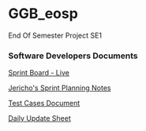 # GGB_eosp
End Of Semester Project SE1

### **Software Developers Documents**
[Sprint Board - Live](https://docs.google.com/spreadsheets/d/1LHKlAY19TTtaRDo1pH7x42fGy9we2zPEq4wAiwqmTT0/edit?usp=sharing)

[Jericho's Sprint Planning Notes](https://docs.google.com/document/d/17PYXPhi_UbF2C2Op6t6kp7qnhvLZhpBvbkTiYlxepio/edit?usp=sharing)

[Test Cases Document](https://docs.google.com/document/d/1mmK56_mDIqp6Cb-JhbVSdBgw6S-WrcLkQJxXxIPoCyg/edit?usp=sharing)

[Daily Update Sheet](https://docs.google.com/spreadsheets/d/1lc04a4rPmi_TIrHDHn725wllqEWdLZ8qp33MDMeZJIM/edit?usp=sharing)

